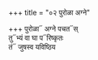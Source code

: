 +++
title = "०२ पुरोळा अग्ने"

+++
पुरोळा᳓ अग्ने पचत᳓स्  
तु᳓भ्यं वा घा प᳓रिष्कृतः  
तं᳓ जुषस्व यविष्ठिय